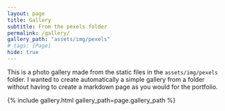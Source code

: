 ```yaml
---
layout: page
title: Gallery
subtitle: From the pexels folder
permalink: /gallery/
gallery_path: "assets/img/pexels"
# tags: [Page]
hide: true
---
```


This is a photo gallery made from the static files in the `assets/img/pexels` folder. 
I wanted to create automatically a simple gallery from a folder without having to create a markdown page as you would for the portfolio.


{% include gallery.html gallery_path=page.gallery_path %}
